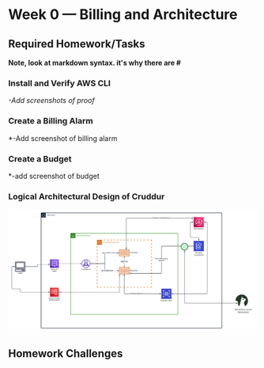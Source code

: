 # Week 0 — Billing and Architecture

## Required Homework/Tasks
**Note, look at markdown syntax. it's why there are #** 

### Install and Verify AWS CLI
*-Add screenshots of proof*

### Create a Billing Alarm
*-Add screenshot of billing alarm

### Create a Budget
*-add screenshot of budget

### Logical Architectural Design of Cruddur
![Logical Diagram of Cruddur](assets/Homework%20Diagram.png)
## Homework Challenges

